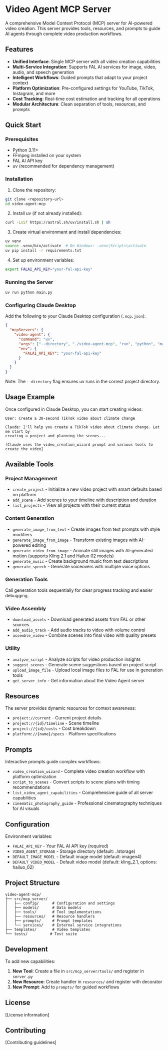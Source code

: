 # Video Agent MCP Server

A comprehensive Model Context Protocol (MCP) server for AI-powered video creation. This server provides tools, resources, and prompts to guide AI agents through complete video production workflows.

## Features

- **Unified Interface**: Single MCP server with all video creation capabilities
- **Multi-Service Integration**: Supports FAL AI services for image, video, audio, and speech generation
- **Intelligent Workflows**: Guided prompts that adapt to your project context
- **Platform Optimization**: Pre-configured settings for YouTube, TikTok, Instagram, and more
- **Cost Tracking**: Real-time cost estimation and tracking for all operations
- **Modular Architecture**: Clean separation of tools, resources, and prompts

## Quick Start

### Prerequisites

- Python 3.11+
- FFmpeg installed on your system
- FAL AI API key
- uv (recommended for dependency management)

### Installation

1. Clone the repository:
```bash
git clone <repository-url>
cd video-agent-mcp
```

2. Install uv (if not already installed):
```bash
curl -LsSf https://astral.sh/uv/install.sh | sh
```

3. Create virtual environment and install dependencies:
```bash
uv venv
source .venv/bin/activate  # On Windows: .venv\Scripts\activate
uv pip install -r requirements.txt
```

4. Set up environment variables:
```bash
export FALAI_API_KEY="your-fal-api-key"
```

### Running the Server

```bash
uv run python main.py
```

### Configuring Claude Desktop

Add the following to your Claude Desktop configuration (`.mcp.json`):

```json
{
  "mcpServers": {
    "video-agent": {
      "command": "uv",
      "args": ["--directory", "./video-agent-mcp", "run", "python", "main.py"],
      "env": {
        "FALAI_API_KEY": "your-fal-api-key"
      }
    }
  }
}
```

Note: The `--directory` flag ensures uv runs in the correct project directory.

## Usage Example

Once configured in Claude Desktop, you can start creating videos:

```
User: Create a 30-second TikTok video about climate change

Claude: I'll help you create a TikTok video about climate change. Let me start by 
creating a project and planning the scenes...

[Claude uses the video_creation_wizard prompt and various tools to create the video]
```

## Available Tools

### Project Management
- `create_project` - Initialize a new video project with smart defaults based on platform
- `add_scene` - Add scenes to your timeline with description and duration
- `list_projects` - View all projects with their current status

### Content Generation
- `generate_image_from_text` - Create images from text prompts with style modifiers
- `generate_image_from_image` - Transform existing images with AI-powered editing
- `generate_video_from_image` - Animate still images with AI-generated motion (supports Kling 2.1 and Hailuo 02 models)
- `generate_music` - Create background music from text descriptions
- `generate_speech` - Generate voiceovers with multiple voice options

### Generation Tools
Call generation tools sequentially for clear progress tracking and easier debugging.

### Video Assembly
- `download_assets` - Download generated assets from FAL or other sources
- `add_audio_track` - Add audio tracks to video with volume control
- `assemble_video` - Combine scenes into final video with quality presets

### Utility
- `analyze_script` - Analyze scripts for video production insights
- `suggest_scenes` - Generate scene suggestions based on project script
- `upload_image_file` - Upload local image files to FAL for use in generation tools
- `get_server_info` - Get information about the Video Agent server

## Resources

The server provides dynamic resources for context awareness:
- `project://current` - Current project details
- `project://{id}/timeline` - Scene timeline
- `project://{id}/costs` - Cost breakdown
- `platform://{name}/specs` - Platform specifications

## Prompts

Interactive prompts guide complex workflows:
- `video_creation_wizard` - Complete video creation workflow with platform optimization
- `script_to_scenes` - Convert scripts to scene plans with timing recommendations
- `list_video_agent_capabilities` - Comprehensive guide of all server capabilities
- `cinematic_photography_guide` - Professional cinematography techniques for AI visuals

## Configuration

Environment variables:
- `FALAI_API_KEY` - Your FAL AI API key (required)
- `VIDEO_AGENT_STORAGE` - Storage directory (default: ./storage)
- `DEFAULT_IMAGE_MODEL` - Default image model (default: imagen4)
- `DEFAULT_VIDEO_MODEL` - Default video model (default: kling_2.1, options: hailuo_02)

## Project Structure

```
video-agent-mcp/
├── src/mcp_server/
│   ├── config/      # Configuration and settings
│   ├── models/      # Data models
│   ├── tools/       # Tool implementations
│   ├── resources/   # Resource handlers
│   ├── prompts/     # Prompt templates
│   └── services/    # External service integrations
├── templates/       # Video templates
└── tests/          # Test suite
```

## Development

To add new capabilities:

1. **New Tool**: Create a file in `src/mcp_server/tools/` and register in `server.py`
2. **New Resource**: Create handler in `resources/` and register with decorator
3. **New Prompt**: Add to `prompts/` for guided workflows

## License

[License information]

## Contributing

[Contributing guidelines]